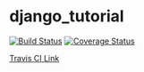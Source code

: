 # django_tutorial


[![Build Status](https://app.travis-ci.com/nalinir/django_tutorial.svg?token=1px5F5nRwyFGtjnyuY6A&branch=main)](https://app.travis-ci.com/nalinir/django_tutorial)
[![Coverage Status](https://coveralls.io/repos/github/nalinir/django_tutorial/badge.svg?branch=main)](https://coveralls.io/github/nalinir/django_tutorial?branch=main)

[Travis CI Link](https://app.travis-ci.com/github/nalinir/django_tutorial)
